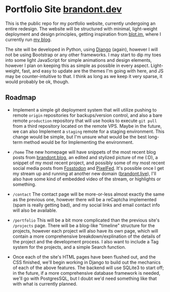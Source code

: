 # Portfolio Site [brandont.dev](https://brandont.dev)

This is the public repo for my portfolio website, currently undergoing an entire redesign. The website will be structured with minimal, light-weight deployment and design principles, getting inspiration from [blot.im](https://blot.im), where I currently run [my blog](https://brandont.blog). 

The site will be developed in Python, using [Django](https://www.djangoproject.com/) (again), however I will not be using Bootstrap or any other frameworks. I may start to dip my toes into some light JavaScript for simple animations and design elements, however I plan on keeping this as simple as possible in every aspect. Light-weight, fast, and easy to update are the themes I'm going with here, and JS may be counter-intuitive to that. I think as long as we keep it very sparse, it would probably be ok, though.

## Roadmap

- Implement a simple git deployment system that will utilize pushing to remote `origin` repositories for backups/version control, and also a bare remote `production` repository that will use hooks to execute `git pull` from a third repository located on the remote VPS. Maybe in the future, we can also Implement a `staging` remote for a staging environment. This change would be simple, but I'm unsure what would be the best long-term method would be for Implementing the environment. 

- `/home` The new homepage will have snippets of the most recent blog posts from [brandont.blog](https://brandont.blog), an edited and stylized picture of me (:D), a snippet of my most recent project, and possibly some of my most recent social media posts from [Fosstodon](https://Fosstodon.org/@brandont) and [PixelFed](https://pixelfed.social/bdont). It's possible once I get my stream up and running at another new domain ([brandont.live](https://brandont.live)), I'll also have some kind of embedded video of the stream, or highlights or something.

- `/contact` The contact page will be more-or-less almost exactly the same as the previous one, however there will be a reCaptcha implemented (spam is really getting bad), and my social links and email contact info will also be available.

- `/portfolio` This will be a bit more complicated than the previous site's `/projects` page. There will be a blog-like "timeline" structure for the projects, however each project will also have its own page, which will contain a more comprehensive breakdown/explination of the details of the project and the development process. I also want to include a Tag system for the projects, and a simple Search function.

- Once each of the site's HTML pages have been flushed out, and the CSS finished, we'll begin working in Django to build out the mechanics of each of the above features. The backend will use SQLite3 to start off; in the future, if a more comprehensive database framework is needed, we'll go with PostgresSQL, but I doubt we'd need something like that with what is currently planned.
